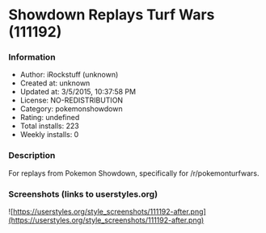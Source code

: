 # Showdown Replays Turf Wars (111192)

### Information
- Author: iRockstuff (unknown)
- Created at: unknown
- Updated at: 3/5/2015, 10:37:58 PM
- License: NO-REDISTRIBUTION
- Category: pokemonshowdown
- Rating: undefined
- Total installs: 223
- Weekly installs: 0


### Description
For replays from Pokemon Showdown, specifically for /r/pokemonturfwars.


### Screenshots (links to userstyles.org)
![https://userstyles.org/style_screenshots/111192-after.png](https://userstyles.org/style_screenshots/111192-after.png)


